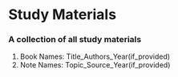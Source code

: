 # Study Materials
### A collection of all study materials

1. Book Names: Title_Authors_Year(if_provided)
2. Note Names: Topic_Source_Year(if_provided)
